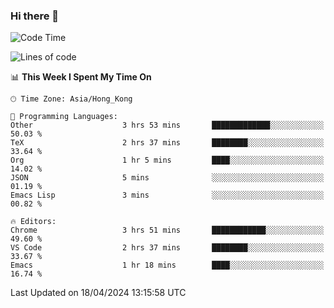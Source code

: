 ### Hi there 👋

<!--
**nicehiro/nicehiro** is a ✨ _special_ ✨ repository because its `README.md` (this file) appears on your GitHub profile.

Here are some ideas to get you started:

- 🔭 I’m currently working on ...
- 🌱 I’m currently learning ...
- 👯 I’m looking to collaborate on ...
- 🤔 I’m looking for help with ...
- 💬 Ask me about ...
- 📫 How to reach me: ...
- 😄 Pronouns: ...
- ⚡ Fun fact: ...
-->

<!--START_SECTION:waka-->
![Code Time](http://img.shields.io/badge/Code%20Time-312%20hrs%2044%20mins-blue)

![Lines of code](https://img.shields.io/badge/From%20Hello%20World%20I%27ve%20Written-2.6%20million%20lines%20of%20code-blue)

📊 **This Week I Spent My Time On** 

```text
🕑︎ Time Zone: Asia/Hong_Kong

💬 Programming Languages: 
Other                    3 hrs 53 mins       █████████████░░░░░░░░░░░░   50.03 % 
TeX                      2 hrs 37 mins       ████████░░░░░░░░░░░░░░░░░   33.64 % 
Org                      1 hr 5 mins         ████░░░░░░░░░░░░░░░░░░░░░   14.02 % 
JSON                     5 mins              ░░░░░░░░░░░░░░░░░░░░░░░░░   01.19 % 
Emacs Lisp               3 mins              ░░░░░░░░░░░░░░░░░░░░░░░░░   00.82 % 

🔥 Editors: 
Chrome                   3 hrs 51 mins       ████████████░░░░░░░░░░░░░   49.60 % 
VS Code                  2 hrs 37 mins       ████████░░░░░░░░░░░░░░░░░   33.67 % 
Emacs                    1 hr 18 mins        ████░░░░░░░░░░░░░░░░░░░░░   16.74 % 
```


 Last Updated on 18/04/2024 13:15:58 UTC
<!--END_SECTION:waka-->

